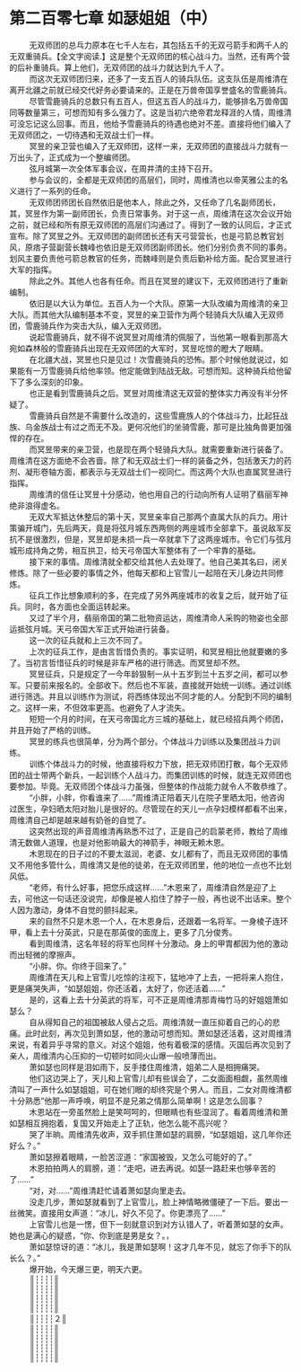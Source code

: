 <h1>第二百零七章 如瑟姐姐（中）</h1>
<div id="content">&nbsp&nbsp&nbsp&nbsp&nbsp&nbsp&nbsp&nbsp
 无双师团的总乓力原本在七千人左右，其包括五千的无双弓箭手和两千人的无双重骑兵。【全文字阅读.】这是整个无双师团的核心战斗力。当然，还有两个营的后补重骑兵。算上他们，无双师团的战斗力就达到九千人了。
 <br/>&nbsp&nbsp&nbsp&nbsp&nbsp&nbsp&nbsp&nbsp
 而这次无双师团归来，还多了一支五百人的骑兵队伍。这支队伍是周维清在离开北疆之前就已经交代好务必要请来的。正是在万兽帝国享誉盛名的雪鹿骑兵。
 <br/>&nbsp&nbsp&nbsp&nbsp&nbsp&nbsp&nbsp&nbsp
 尽管雪鹿骑兵的总数只有五百人，但这五百人的战斗力，能够排名万兽帝国同等数量第三，可想而知有多么强力了。这是当初六绝帝君龙释涯的人情，周维清可没忘记这么回事。而且，他给予雪鹿骑兵的待遇也绝对不差。直接将他们编入了无双师团之，一切待遇和无双战士们一样。
 <br/>&nbsp&nbsp&nbsp&nbsp&nbsp&nbsp&nbsp&nbsp
 冥昱的亲卫营也编入了无双师团，这样一来，无双师团的直接战斗力就有一万出头了，正式成为一个整编师团。
 <br/>&nbsp&nbsp&nbsp&nbsp&nbsp&nbsp&nbsp&nbsp
 弦月城第一次全体军事会议，在周井清的主持下召开。
 <br/>&nbsp&nbsp&nbsp&nbsp&nbsp&nbsp&nbsp&nbsp
 参与会议的，全都是无双师团的高层们，同时，周维清也以帝芙雅公主的名义进行了一系列的任命。
 <br/>&nbsp&nbsp&nbsp&nbsp&nbsp&nbsp&nbsp&nbsp
 无双师团师团长自然依旧是他本人，除此之外，又任命了几名副师团长，其，冥昱作为第一副师团长，负责日常事务。对于这一点，周维清在这次会议开始之前，就已经和所有原无双师团的高层们沟通过了。得到了一致的认同后，才正式宣布。除了冥昱之外。无双师团的副师团长还有天弓营营长，也是弓箭总教官划风，原痞子营副营长魏峰也依旧是无双师团副师团长。他们分别负贵不同的事务。划风主要负责他弓箭总教官的任务，而魏峰则是负责后勤补给方面。配合冥昱进行大军的指挥。
 <br/>&nbsp&nbsp&nbsp&nbsp&nbsp&nbsp&nbsp&nbsp
 除此之外。其他人也各有任命。而且在冥昱的建议下，无双师团进行了重新编制。
 <br/>&nbsp&nbsp&nbsp&nbsp&nbsp&nbsp&nbsp&nbsp
 依旧是以大认为单位。五百人为一个大队。原第一大队改编为周维清的亲卫大队。而其他大队编制基本不变，冥昱的亲卫营作为两个轻骑兵大队编入无双师团，雪鹿骑兵作为突击大队，编入无双师团。
 <br/>&nbsp&nbsp&nbsp&nbsp&nbsp&nbsp&nbsp&nbsp
 说起雪鹿骑兵，就不得不说冥昱对周维清的佩服了，当他第一眼看到那高大宛如森林般的雪鹿骑兵出现在无双师团的大军时，冥昱吃惊的瞪大了眼睛。
 <br/>&nbsp&nbsp&nbsp&nbsp&nbsp&nbsp&nbsp&nbsp
 在北疆大战，冥昱也只是见过！次雪鹿骑兵的恐怖。那个时候他就说过，如果能有一万雪鹿骑兵给他率领。他定能做到陆战无敌。可想而知。这种骑兵给他留下了多么深刻的印象。
 <br/>&nbsp&nbsp&nbsp&nbsp&nbsp&nbsp&nbsp&nbsp
 也正是看到雪鹿骑兵之后。冥昱对周维清这无双营的整体实力再没有半分怀疑了。
 <br/>&nbsp&nbsp&nbsp&nbsp&nbsp&nbsp&nbsp&nbsp
 雪鹿骑兵自然是不需要什么改造的，这些雪鹿族人的个体战斗力，比起狂战族、乌金族战士有过之而无不及。更何况他们的坐骑雪鹿，那可是比独角兽更加强悍的存在。
 <br/>&nbsp&nbsp&nbsp&nbsp&nbsp&nbsp&nbsp&nbsp
 而冥昱带来的亲卫营，也是现在两个轻骑兵大队。就需要重新进行装备了。周维清在这方面绝不会吝啬。除了和无双战士们一样的装备之外，包括激天力的药剂、凝形卷轴方面，都表示与无双战士们一视同仁。而这两个大队也直属冥昱进行指挥。
 <br/>&nbsp&nbsp&nbsp&nbsp&nbsp&nbsp&nbsp&nbsp
 周维清的信任让冥昱十分感动，他也用自己的行动向所有人证明了翡丽军神绝非浪得虚名。
 <br/>&nbsp&nbsp&nbsp&nbsp&nbsp&nbsp&nbsp&nbsp
 无双大军抵达休整后的第十天，冥昱亲率自己那两个直属大队的兵力。用计策骗开城门，先后两天，竟是将弦月城东西两侧的两座城市全部拿下。虽说敌军反抗不是很激烈，但是，冥昱却是未损一兵一卒就拿下了这两座城市。令它们与弦月城形成持角之势，相互拱卫，给天弓帝国大军整体有了一个牢靠的基础。
 <br/>&nbsp&nbsp&nbsp&nbsp&nbsp&nbsp&nbsp&nbsp
 接下来的事情。周维清就全都交给其他人去处理了。他自己美其名曰，闭关修炼。除了一些必要的事情之外，他每天都和上官雪儿一起陪在天儿身边共同修炼。
 <br/>&nbsp&nbsp&nbsp&nbsp&nbsp&nbsp&nbsp&nbsp
 征兵工作比想象顺利的多，在完成了另外两座城市的收复之后，就开始了征兵。同时，各方面也全面运转起来。
 <br/>&nbsp&nbsp&nbsp&nbsp&nbsp&nbsp&nbsp&nbsp
 又过了半个月，翡丽帝国的第二批物资运达，周维清命人采购的物姿也全部运抵弦月城。天弓帝国大军正式开始进行装备。
 <br/>&nbsp&nbsp&nbsp&nbsp&nbsp&nbsp&nbsp&nbsp
 这一次的征兵就和上三次不同了。
 <br/>&nbsp&nbsp&nbsp&nbsp&nbsp&nbsp&nbsp&nbsp
 上次的征兵工作，是由言哲惜负责的。事实证明，和冥昱相比他就要嫩的多了。当初言哲惜征兵的时候是非车严格的进行筛选。而冥昱却不然。
 <br/>&nbsp&nbsp&nbsp&nbsp&nbsp&nbsp&nbsp&nbsp
 冥昱征兵，只是规定了一今年龄狠制一从十五岁到兰十五岁之间，都可以参军。只要前来报名的。全部收下。然后也不军装，直接就开始统一训练。通过训练进行筛选。并且以训练作为测试，将西练体现出不同才能的人。分配到不同的编制之。这样一来，不但效率更高。也避免了人才流失。
 <br/>&nbsp&nbsp&nbsp&nbsp&nbsp&nbsp&nbsp&nbsp
 短短一个月的时间，在天弓帝国北方三城的基础上，就已经招兵两个师团，并且开始了严格的训练。
 <br/>&nbsp&nbsp&nbsp&nbsp&nbsp&nbsp&nbsp&nbsp
 冥昱的练兵也很简单，分为两个部分。个体战斗力训练以及集团战斗力训练。
 <br/>&nbsp&nbsp&nbsp&nbsp&nbsp&nbsp&nbsp&nbsp
 训练个体战斗力的时候，他直接将权力下放，把无双师团打散，每个无双师团的战士带两个新兵，一起训练个人战斗力。而集团训练的时候，就连无双师团也要参加。毕竟。无双师团个体战斗力虽强，但整体的作战能力就令人不敢恭维了。
 <br/>&nbsp&nbsp&nbsp&nbsp&nbsp&nbsp&nbsp&nbsp
 “小胖，小胖，你看谁来了……”周维清正陪着天儿在院子里晒太阳，他咨询过医生，孕妇晒太阳对胎儿是很好的。尽管现在的天儿一点孕妇模样都看不出来，周维清自己却是越来越有奶爸的自觉了。
 <br/>&nbsp&nbsp&nbsp&nbsp&nbsp&nbsp&nbsp&nbsp
 这突然出现的声音周维清再熟悉不过了，正是自己的启蒙老师，教给了周维清无数做人道理，也是对他影响最大的神箭手，神眼无赖木恩。
 <br/>&nbsp&nbsp&nbsp&nbsp&nbsp&nbsp&nbsp&nbsp
 木恩现在的日子过的不要太滋润，老婆、女儿都有了，而且无双师团的事情又不用他多管什么，周维清又是他的徒弟，在无双师团里，他的地位一点也不比划风低。
 <br/>&nbsp&nbsp&nbsp&nbsp&nbsp&nbsp&nbsp&nbsp
 “老师，有什么好事，把您乐成这样……”木恩来了，周维清自然是迎了上去，可他这一句话还没说完，却像是被人掐住了脖子一般，再也说不出话来。整个人因为激动，身体不自觉的颤抖起来。
 <br/>&nbsp&nbsp&nbsp&nbsp&nbsp&nbsp&nbsp&nbsp
 来的自然不只是木恩一个人，在木恩身后，还跟着一名将军。一身棱子连环甲，看上去十分英武，只是在那英俊的面庞上，更多了几分俊秀。
 <br/>&nbsp&nbsp&nbsp&nbsp&nbsp&nbsp&nbsp&nbsp
 看到周维清，这名年轻的将军也同样十分激动。身上的甲胄都因为他的激动而出轻微的摩擦声。
 <br/>&nbsp&nbsp&nbsp&nbsp&nbsp&nbsp&nbsp&nbsp
 “小胖。你。你终于回来了。”
 <br/>&nbsp&nbsp&nbsp&nbsp&nbsp&nbsp&nbsp&nbsp
 周维清在天儿和上官雪儿吃惊的注视下，猛地冲了上去，一把将来人抱住，更是痛哭失声，“如瑟姐姐，你还活着，太好了，你还活着……”
 <br/>&nbsp&nbsp&nbsp&nbsp&nbsp&nbsp&nbsp&nbsp
 是的，这看上去十分英武的将军，可不正是周维清那青梅竹马的好姐姐萧如瑟么？
 <br/>&nbsp&nbsp&nbsp&nbsp&nbsp&nbsp&nbsp&nbsp
 自从得知自己的祖国被敌人侵占之后。周维清就一直压抑着自己的心的悲痛。此时此刻，再次见到萧如瑟，他的激动可想而知。萧如瑟还活着，这对周维清来说，有着异乎寻常的意义。对这个姐姐，他有着极深的感情。灭国后再次见到了亲人，周维清内心压抑的一切顿时如同火山爆一般喷薄而出。
 <br/>&nbsp&nbsp&nbsp&nbsp&nbsp&nbsp&nbsp&nbsp
 萧如瑟也同样是泪如雨下，反手搂住周维清，姐弟二人是相拥痛哭。
 <br/>&nbsp&nbsp&nbsp&nbsp&nbsp&nbsp&nbsp&nbsp
 他们这边哭上了，天儿和上官雪儿却有些误会了，二女面面相觑，虽然周维清叫了一声什么如瑟姐姐，可在她们眼的却终究是个男人。而且，二女对周维清都十分熟悉”他那一声呼唤，明显不是兄弟之情那么简单啊！这是怎么回事？
 <br/>&nbsp&nbsp&nbsp&nbsp&nbsp&nbsp&nbsp&nbsp
 木恩站在一旁虽然脸上是笑呵呵的，但眼睛也有些湿润了。看着周维清和萧如瑟相互拥抱着，复国又开始走上了正轨，他怎么能不高兴呢？
 <br/>&nbsp&nbsp&nbsp&nbsp&nbsp&nbsp&nbsp&nbsp
 哭了半晌。周维清先收声，双手抓住萧如瑟的肩膀，“如瑟姐姐，这几年你还好么？。”
 <br/>&nbsp&nbsp&nbsp&nbsp&nbsp&nbsp&nbsp&nbsp
 萧如瑟擦着眼睛，一脸苦涩道：“家国被毁，又怎么可能好的了。”
 <br/>&nbsp&nbsp&nbsp&nbsp&nbsp&nbsp&nbsp&nbsp
 木恩拍拍两人的肩膀，道：“走吧，进去再说。如瑟一路赶来也够辛苦的了……”
 <br/>&nbsp&nbsp&nbsp&nbsp&nbsp&nbsp&nbsp&nbsp
 “对，对……”周维清赶忙请着萧如瑟向里走去。
 <br/>&nbsp&nbsp&nbsp&nbsp&nbsp&nbsp&nbsp&nbsp
 没走几步，萧如瑟就看到了上官雪儿，脸上神情略微僵硬了一下后。要出一丝微笑。直接用女声道：“冰儿，好久不见了。你更漂亮了……”
 <br/>&nbsp&nbsp&nbsp&nbsp&nbsp&nbsp&nbsp&nbsp
 上官雪儿也是一愣，但下一刻就意识到对方认错人了，听着萧如瑟的女声。她也是满心的疑惑，“你、你到底是男是女？。，
 <br/>&nbsp&nbsp&nbsp&nbsp&nbsp&nbsp&nbsp&nbsp
 萧如瑟惊讶的道：“冰儿，我是萧如瑟啊！这才几年不见，就忘了你手下的队长么？。”
 <br/>&nbsp&nbsp&nbsp&nbsp&nbsp&nbsp&nbsp&nbsp
 爆开始，今天爆三更，明天六更。
 <br/>&nbsp&nbsp&nbsp&nbsp&nbsp&nbsp&nbsp&nbsp
 ║┆┆┆┆║
 <br/>&nbsp&nbsp&nbsp&nbsp&nbsp&nbsp&nbsp&nbsp
 ║┆┆┆┆║
 <br/>&nbsp&nbsp&nbsp&nbsp&nbsp&nbsp&nbsp&nbsp
 ║┆┆┆┆║
 <br/>&nbsp&nbsp&nbsp&nbsp&nbsp&nbsp&nbsp&nbsp
 ║┆┆┆┆║
 <br/>&nbsp&nbsp&nbsp&nbsp&nbsp&nbsp&nbsp&nbsp
 ║┆┆┆┆２║
 <br/>&nbsp&nbsp&nbsp&nbsp&nbsp&nbsp&nbsp&nbsp
 ║┆┆┆┆║
 <br/>&nbsp&nbsp&nbsp&nbsp&nbsp&nbsp&nbsp&nbsp
 ║┆┆┆┆║
 <br/>&nbsp&nbsp&nbsp&nbsp&nbsp&nbsp&nbsp&nbsp
 ║┆┆┆┆║
 <br/>&nbsp&nbsp&nbsp&nbsp&nbsp&nbsp&nbsp&nbsp
 ║┆┆┆┆║
 <br/>&nbsp&nbsp&nbsp&nbsp&nbsp&nbsp&nbsp&nbsp
 <br/>&nbsp&nbsp&nbsp&nbsp&nbsp&nbsp&nbsp&nbsp
</div>
